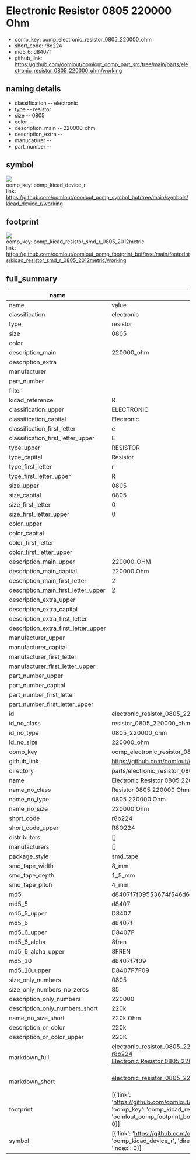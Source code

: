 # Electronic Resistor 0805 220000 Ohm

  
* oomp_key: oomp_electronic_resistor_0805_220000_ohm 
* short_code: r8o224
* md5_6: d8407f  
* github_link: https://github.com/oomlout/oomlout_oomp_part_src/tree/main/parts/electronic_resistor_0805_220000_ohm/working  
## naming details
* classification -- electronic
* type -- resistor
* size -- 0805
* color -- 
* description_main -- 220000_ohm
* description_extra -- 
* manucaturer -- 
* part_number -- 



## symbol

![](symbol/{index}/working/working_600.png)  
oomp_key: oomp_kicad_device_r  
link: https://github.com/oomlout/oomlout_oomp_symbol_bot/tree/main/symbols/kicad_device_r/working  

## footprint

![](footprint/{index}/working/working_600.png)  
oomp_key: oomp_kicad_resistor_smd_r_0805_2012metric  
link: https://github.com/oomlout/oomlout_oomp_footprint_bot/tree/main/footprints/kicad_resistor_smd_r_0805_2012metric/working  

## full_summary
| name | value | 
| --- | --- | 
| name | value | 
| classification | electronic | 
| type | resistor | 
| size | 0805 | 
| color |  | 
| description_main | 220000_ohm | 
| description_extra |  | 
| manufacturer |  | 
| part_number |  | 
| filter |  | 
| kicad_reference | R | 
| classification_upper | ELECTRONIC | 
| classification_capital | Electronic | 
| classification_first_letter | e | 
| classification_first_letter_upper | E | 
| type_upper | RESISTOR | 
| type_capital | Resistor | 
| type_first_letter | r | 
| type_first_letter_upper | R | 
| size_upper | 0805 | 
| size_capital | 0805 | 
| size_first_letter | 0 | 
| size_first_letter_upper | 0 | 
| color_upper |  | 
| color_capital |  | 
| color_first_letter |  | 
| color_first_letter_upper |  | 
| description_main_upper | 220000_OHM | 
| description_main_capital | 220000 Ohm | 
| description_main_first_letter | 2 | 
| description_main_first_letter_upper | 2 | 
| description_extra_upper |  | 
| description_extra_capital |  | 
| description_extra_first_letter |  | 
| description_extra_first_letter_upper |  | 
| manufacturer_upper |  | 
| manufacturer_capital |  | 
| manufacturer_first_letter |  | 
| manufacturer_first_letter_upper |  | 
| part_number_upper |  | 
| part_number_capital |  | 
| part_number_first_letter |  | 
| part_number_first_letter_upper |  | 
| id | electronic_resistor_0805_220000_ohm | 
| id_no_class | resistor_0805_220000_ohm | 
| id_no_type | 0805_220000_ohm | 
| id_no_size | 220000_ohm | 
| oomp_key | oomp_electronic_resistor_0805_220000_ohm | 
| github_link | https://github.com/oomlout/oomlout_oomp_part_src/tree/main/parts/electronic_resistor_0805_220000_ohm/working | 
| directory | parts/electronic_resistor_0805_220000_ohm | 
| name | Electronic Resistor 0805 220000 Ohm | 
| name_no_class | Resistor 0805 220000 Ohm | 
| name_no_type | 0805 220000 Ohm | 
| name_no_size | 220000 Ohm | 
| short_code | r8o224 | 
| short_code_upper | R8O224 | 
| distributors | [] | 
| manufacturers | [] | 
| package_style | smd_tape | 
| smd_tape_width | 8_mm | 
| smd_tape_depth | 1_5_mm | 
| smd_tape_pitch | 4_mm | 
| md5 | d8407f7f09553674f546d698d91765bb | 
| md5_5 | d8407 | 
| md5_5_upper | D8407 | 
| md5_6 | d8407f | 
| md5_6_upper | D8407F | 
| md5_6_alpha | 8fren | 
| md5_6_alpha_upper | 8FREN | 
| md5_10 | d8407f7f09 | 
| md5_10_upper | D8407F7F09 | 
| size_only_numbers | 0805 | 
| size_only_numbers_no_zeros | 85 | 
| description_only_numbers | 220000 | 
| description_only_numbers_short | 220k | 
| name_no_size_short | 220k Ohm | 
| description_or_color | 220k | 
| description_or_color_upper | 220K | 
| markdown_full | [electronic_resistor_0805_220000_ohm](https://github.com/oomlout/oomlout_oomp_part_src/tree/main/parts/electronic_resistor_0805_220000_ohm/working)<br>[r8o224](https://github.com/oomlout/oomlout_oomp_part_src/tree/main/parts/electronic_resistor_0805_220000_ohm/working)<br>[Electronic Resistor 0805 220000 Ohm](https://github.com/oomlout/oomlout_oomp_part_src/tree/main/parts/electronic_resistor_0805_220000_ohm/working)<br><br> | 
| markdown_short | [electronic_resistor_0805_220000_ohm](https://github.com/oomlout/oomlout_oomp_part_src/tree/main/parts/electronic_resistor_0805_220000_ohm/working)<br><br> | 
| footprint | [{'link': 'https://github.com/oomlout/oomlout_oomp_footprint_bot/tree/main/foootprntss/kicad_resistor_smd_r_0805_2012metric', 'oomp_key': 'oomp_kicad_resistor_smd_r_0805_2012metric', 'directory': 'oomlout_oomp_footprint_bot/footprints/kicad_resistor_smd_r_0805_2012metric//working/working.kicad_mod', 'index': 0}] | 
| symbol | [{'link': 'https://github.com/oomlout/oomlout_oomp_symbol_bot/tree/main/symbols/kicad_device_r', 'oomp_key': 'oomp_kicad_device_r', 'directory': 'oomlout_oomp_symbol_bot/symbols/kicad_device_r//working/working.kicad_sym', 'index': 0}] | 
